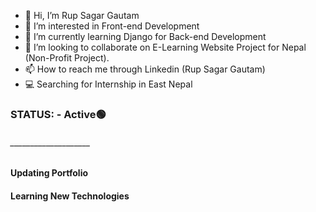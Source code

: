 - 👋 Hi, I’m Rup Sagar Gautam
- 👀 I’m interested in Front-end Development
- 🌱 I’m currently learning Django for Back-end Development
- 💞️ I’m looking to collaborate on E-Learning Website Project for Nepal (Non-Profit Project).
- 📫 How to reach me through Linkedin (Rup Sagar Gautam)
- 💻 Searching for Internship in East Nepal
### STATUS: - Active🟢 
###### ____________________
#### Updating Portfolio 
#### Learning New Technologies



<!---
RupSagarGautam/RupSagarGautam is a ✨ special ✨ repository because its `README.md` (this file) appears on your GitHub profile.
You can click the Preview link to take a look at your changes.
--->
